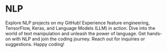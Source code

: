# NLP
Explore NLP projects on my GitHub! Experience feature engineering, TensorFlow, Keras, and Language Models (LLM) in action. Dive into the world of text manipulation and unleash the power of language. Get hands-on with NLP and join the coding journey. Reach out for inquiries or suggestions. Happy coding!
